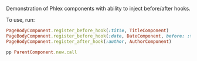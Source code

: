 Demonstration of Phlex components with ability to inject before/after hooks.

To use, run:

```ruby
PageBodyComponent.register_before_hook(:title, TitleComponent)
PageBodyComponent.register_before_hook(:date, DateComponent, before: :title)
PageBodyComponent.register_after_hook(:author, AuthorComponent)

pp ParentComponent.new.call
```
